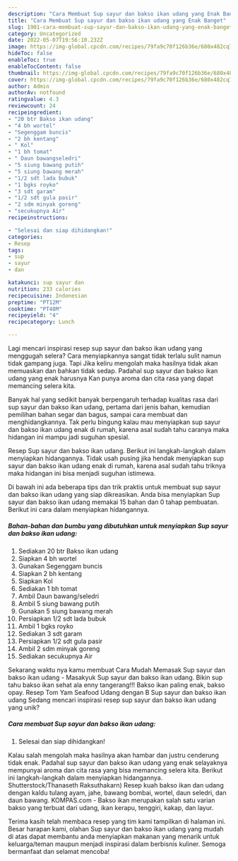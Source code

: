 ```yaml
---
description: "Cara Membuat Sup sayur dan bakso ikan udang yang Enak Banget"
title: "Cara Membuat Sup sayur dan bakso ikan udang yang Enak Banget"
slug: 1901-cara-membuat-sup-sayur-dan-bakso-ikan-udang-yang-enak-banget
category: Uncategorized
date: 2022-05-07T19:56:10.232Z
image: https://img-global.cpcdn.com/recipes/79fa9c70f126b36e/680x482cq70/sup-sayur-dan-bakso-ikan-udang-foto-resep-utama.jpg
hideToc: false
enableToc: true
enableTocContent: false
thumbnail: https://img-global.cpcdn.com/recipes/79fa9c70f126b36e/680x482cq70/sup-sayur-dan-bakso-ikan-udang-foto-resep-utama.jpg
cover: https://img-global.cpcdn.com/recipes/79fa9c70f126b36e/680x482cq70/sup-sayur-dan-bakso-ikan-udang-foto-resep-utama.jpg
author: Admin
authorAv: notfound
ratingvalue: 4.3
reviewcount: 24
recipeingredient:
- "20 btr Bakso ikan udang"
- "4 bh wortel"
- "Segenggam buncis"
- "2 bh kentang"
- " Kol"
- "1 bh tomat"
- " Daun bawangseledri"
- "5 siung bawang putih"
- "5 siung bawang merah"
- "1/2 sdt lada bubuk"
- "1 bgks royko"
- "3 sdt garam"
- "1/2 sdt gula pasir"
- "2 sdm minyak goreng"
- "secukupnya Air"
recipeinstructions:

- "Selesai dan siap dihidangkan!"
categories:
- Resep
tags:
- sup
- sayur
- dan

katakunci: sup sayur dan 
nutrition: 233 calories
recipecuisine: Indonesian
preptime: "PT12M"
cooktime: "PT48M"
recipeyield: "4"
recipecategory: Lunch

---
```



Lagi mencari inspirasi resep sup sayur dan bakso ikan udang yang menggugah selera? Cara menyiapkannya sangat tidak terlalu sulit namun tidak gampang juga. Tapi Jika keliru mengolah maka hasilnya tidak akan memuaskan dan bahkan tidak sedap. Padahal sup sayur dan bakso ikan udang yang enak harusnya Kan punya aroma dan cita rasa yang dapat memancing selera kita.


Banyak hal yang sedikit banyak berpengaruh terhadap kualitas rasa dari sup sayur dan bakso ikan udang, pertama dari jenis bahan, kemudian pemilihan bahan segar dan bagus, sampai cara membuat dan menghidangkannya. Tak perlu bingung kalau mau menyiapkan sup sayur dan bakso ikan udang enak di rumah, karena asal sudah tahu caranya maka hidangan ini mampu jadi suguhan spesial.

Resep Sup sayur dan bakso ikan udang. Berikut ini langkah-langkah dalam menyiapkan hidangannya. Tidak usah pusing jika hendak menyiapkan sup sayur dan bakso ikan udang enak di rumah, karena asal sudah tahu triknya maka hidangan ini bisa menjadi suguhan istimewa.


Di bawah ini ada beberapa tips dan trik praktis untuk membuat sup sayur dan bakso ikan udang yang siap dikreasikan. Anda bisa menyiapkan Sup sayur dan bakso ikan udang memakai 15 bahan dan 0 tahap pembuatan. Berikut ini cara dalam menyiapkan hidangannya.

<!--inarticleads1-->

##### Bahan-bahan dan bumbu yang dibutuhkan untuk menyiapkan Sup sayur dan bakso ikan udang:

1. Sediakan 20 btr Bakso ikan udang
1. Siapkan 4 bh wortel
1. Gunakan Segenggam buncis
1. Siapkan 2 bh kentang
1. Siapkan  Kol
1. Sediakan 1 bh tomat
1. Ambil  Daun bawang/seledri
1. Ambil 5 siung bawang putih
1. Gunakan 5 siung bawang merah
1. Persiapkan 1/2 sdt lada bubuk
1. Ambil 1 bgks royko
1. Sediakan 3 sdt garam
1. Persiapkan 1/2 sdt gula pasir
1. Ambil 2 sdm minyak goreng
1. Sediakan secukupnya Air


Sekarang waktu nya kamu membuat Cara Mudah Memasak Sup sayur dan bakso ikan udang - Masakyuk Sup sayur dan bakso ikan udang. Bikin sup tahu bakso ikan sehat ala enny tangerang!!! Bakso ikan paling enak, bakso opay. Resep Tom Yam Seafood Udang dengan B Sup sayur dan bakso ikan udang Sedang mencari inspirasi resep sup sayur dan bakso ikan udang yang unik? 

<!--inarticleads2-->

##### Cara membuat Sup sayur dan bakso ikan udang:


1. Selesai dan siap dihidangkan!

Kalau salah mengolah maka hasilnya akan hambar dan justru cenderung tidak enak. Padahal sup sayur dan bakso ikan udang yang enak selayaknya mempunyai aroma dan cita rasa yang bisa memancing selera kita. Berikut ini langkah-langkah dalam menyiapkan hidangannya. Shutterstock/Thanaseth Raksuthakarn) Resep kuah bakso ikan dan udang dengan kaldu tulang ayam, jahe, bawang bombai, wortel, daun seledri, dan daun bawang. KOMPAS.com - Bakso ikan merupakan salah satu varian bakso yang terbuat dari udang, ikan kerapu, tenggiri, kakap, dan layur. 

Terima kasih telah membaca resep yang tim kami tampilkan di halaman ini. Besar harapan kami, olahan Sup sayur dan bakso ikan udang yang mudah di atas dapat membantu anda menyiapkan makanan yang menarik untuk keluarga/teman maupun menjadi inspirasi dalam berbisnis kuliner. Semoga bermanfaat dan selamat mencoba!

